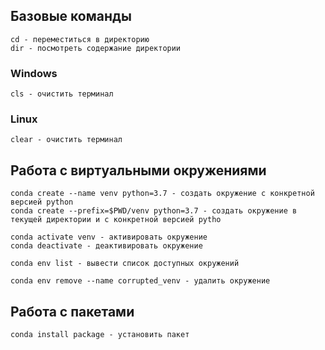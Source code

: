 ## Базовые команды

```console
cd - переместиться в директорию
dir - посмотреть содержание директории
```

### Windows

```console
cls - очистить терминал
```
### Linux

```console
clear - очистить терминал
```

## Работа с виртуальными окружениями

```console
conda create --name venv python=3.7 - создать окружение с конкретной версией python
conda create --prefix=$PWD/venv python=3.7 - создать окружение в текущей директории и с конкретной версией pytho

conda activate venv - активировать окружение
conda deactivate - деактивировать окружение

conda env list - вывести список доступных окружений

conda env remove --name corrupted_venv - удалить окружение
```


## Работа с пакетами

```console
conda install package - установить пакет
```